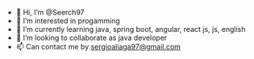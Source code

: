 - 👋 Hi, I’m @Seerch97
- 👀 I’m interested in progamming
- 🌱 I’m currently learning java, spring boot, angular, react js, js, english
- 💞️ I’m looking to collaborate as java developer
- 📫 Can contact me by sergioaliaga97@gmail.com

<!---
Seerch97/Seerch97 is a ✨ special ✨ repository because its `README.md` (this file) appears on your GitHub profile.
You can click the Preview link to take a look at your changes.
--->

